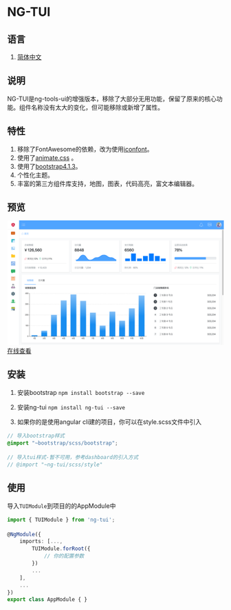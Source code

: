 # NG-TUI

## 语言
1. [简体中文](README.MD)
<!-- 2. [English](README-EN.MD) -->

## 说明
NG-TUI是ng-tools-ui的增强版本，移除了大部分无用功能，保留了原来的核心功能。组件名称没有太大的变化，但可能移除或新增了属性。

## 特性
1. 移除了FontAwesome的依赖，改为使用[iconfont](http://www.iconfont.cn)。
2. 使用了[animate.css](https://daneden.github.io/animate.css/)  。
3. 使用了[bootstrap4.1.3](http://getbootstrap.com)。
4. 个性化主题。
5. 丰富的第三方组件库支持，地图，图表，代码高亮，富文本编辑器。

## 预览
![preview](preview/dashboard.png)
[在线查看](https://www.cool1024.com)

## 安装
1. 安装bootstrap
`npm install bootstrap --save`

2. 安装ng-tui
`npm install ng-tui --save`

3. 如果你的是使用angular cli建的项目，你可以在style.scss文件中引入
```scss
// 导入bootstrap样式
@import "~bootstrap/scss/bootstrap";

// 导入tui样式-暂不可用，参考dashboard的引入方式
// @import "~ng-tui/scss/style"
```

## 使用
导入`TUIModule`到项目的的AppModule中
```typescript
import { TUIModule } from 'ng-tui';

@NgModule({
    imports: [..., 
        TUIModule.forRoot({
            // 你的配置参数
        })
        ...
    ],
    ...
})
export class AppModule { }
```



